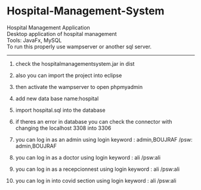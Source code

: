 # Hospital-Management-System
Hospital Management Application<br/>
Desktop application of hospital management<br/>
Tools: JavaFx, MySQL<br/>
To run this properly use wampserver or another sql server.

-----------------------------------------------

1. check the hospitalmanagementsystem.jar in dist

2. also you can import the project into eclipse 

3. then activate the wampserver to open phpmyadmin

4. add new data base name:hospital 

5.  import hospital.sql into the database

6.   if theres an error in database you can check the connector with changing the localhost 3308 into 3306

7.  you can log in as an admin using  login keyword : admin,BOUJRAF /psw: admin,BOUJRAF

8. you can log in as a doctor  using  login keyword : ali /psw:ali

9. you can log in as a recepcionnest  using  login keyword : ali /psw:ali

10. you can log in into covid section  using  login keyword : ali /psw:ali
